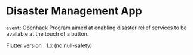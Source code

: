 # Disaster Management App
`event`: Openhack
Program aimed at enabling disaster relief services to be available at the touch of a button.

Flutter version : 1.x (no null-safety)
